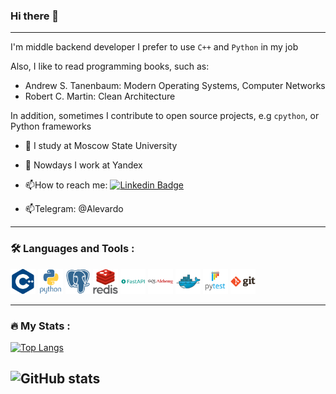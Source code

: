 ### Hi there 👋


---
I'm middle backend developer
I prefer to use `C++` and `Python` in my job

Also, I like to read programming books, such as:
  - Andrew S. Tanenbaum: Modern Operating Systems, Computer Networks
  - Robert C. Martin: Clean Architecture

In addition, sometimes I contribute to open source projects, e.g `cpython`, or Python frameworks

- :telescope: I study at Moscow State University
- :telescope: Nowdays I work at Yandex

-  :mailbox:How to reach me: [![Linkedin Badge](https://img.shields.io/badge/-alevardo-blue?style=flat&logo=Linkedin&logoColor=white)](https://www.linkedin.com/in/alevardo/)
-  :mailbox:Telegram: @Alevardo
---

### :hammer_and_wrench: Languages and Tools :

<div>
  <img src="https://github.com/devicons/devicon/blob/master/icons/cplusplus/cplusplus-plain.svg" title="C++" **alt="C++" width="40" height="40"/>
  <img src="https://github.com/devicons/devicon/blob/master/icons/python/python-original-wordmark.svg" title="Python" **alt="Python" width="40" height="40"/>
  <img src="https://github.com/devicons/devicon/blob/master/icons/postgresql/postgresql-plain.svg" title="PostgreSQL" **alt="PostgreSQL" width="40" height="40"/>
  <img src="https://github.com/devicons/devicon/blob/master/icons/redis/redis-original-wordmark.svg" title="Redis" **alt="Java" width="40" height="40"/>
  <img src="https://github.com/devicons/devicon/blob/master/icons/fastapi/fastapi-original-wordmark.svg" title="FastAPI" **alt="FastAPI" width="40" height="40"/>
  <img src="https://github.com/devicons/devicon/blob/master/icons/sqlalchemy/sqlalchemy-original-wordmark.svg" title="SQLAlchemy" **alt="SQLAlchemy" width="40" height="40"/>
  <img src="https://github.com/devicons/devicon/blob/master/icons/docker/docker-original.svg" title="Docker" **alt="Java" width="40" height="40"/>
  <img src="https://github.com/devicons/devicon/blob/master/icons/pytest/pytest-original-wordmark.svg" title="pytest" **alt="Java" width="40" height="40"/>
  <img src="https://github.com/devicons/devicon/blob/master/icons/git/git-original-wordmark.svg" title="Git" **alt="Git" width="40" height="40"/>
</div>

---
 
### :fire: My Stats :

[![Top Langs](https://github-readme-stats.vercel.app/api/top-langs/?username=grigoriev-semyon&layout=compact&theme=vision-friendly-dark)](https://github.com/anuraghazra/github-readme-stats)

![GitHub stats](https://github-readme-stats.vercel.app/api?username=grigoriev-semyon&show_icons=true&theme=radical&include_all_commits=true&count_private=true)
---
